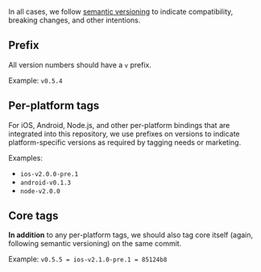 In all cases, we follow [semantic versioning](http://semver.org) to indicate compatibility, breaking changes, and other intentions. 

## Prefix

All version numbers should have a `v` prefix. 

Example: `v0.5.4`

## Per-platform tags

For iOS, Android, Node.js, and other per-platform bindings that are integrated into this repository, we use prefixes on versions to indicate platform-specific versions as required by tagging needs or marketing. 

Examples: 

- `ios-v2.0.0-pre.1`
- `android-v0.1.3`
- `node-v2.0.0`

## Core tags

**In addition** to any per-platform tags, we should also tag core itself (again, following semantic versioning) on the same commit. 

Example: `v0.5.5 = ios-v2.1.0-pre.1 = 85124b8`